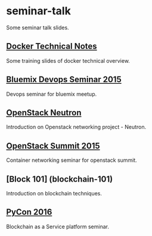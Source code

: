 # seminar-talk
Some seminar talk slides.


## [Docker Technical Notes](docker-tech-notes)
Some training slides of docker technical overview.

## [Bluemix Devops Seminar 2015](bluemix-meetup-201505)
Devops seminar for bluemix meetup.

## [OpenStack Neutron](openstack-networking)
Introduction on Openstack networking project - Neutron.

## [OpenStack Summit 2015](openstack-summit-201510)
Container networking seminar for openstack summit.

## [Block 101] (blockchain-101)
Introduction on blockchain techniques.

## [PyCon 2016](pycon-201610)
Blockchain as a Service platform seminar.

